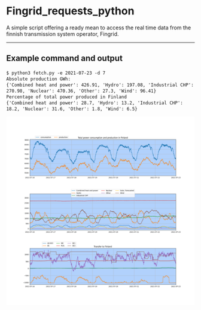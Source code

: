 # Fingrid_requests_python

A simple script offering a ready mean to access the real time data
from the finnish transmission system operator, Fingrid.

-----
## Example command and output
```
$ python3 fetch.py -e 2021-07-23 -d 7
Absolute production GWh:
{'Combined heat and power': 426.91, 'Hydro': 197.08, 'Industrial CHP': 270.98, 'Nuclear': 470.36, 'Other': 27.3, 'Wind': 96.41}
Percentage of total power produced in Finland
{'Combined heat and power': 28.7, 'Hydro': 13.2, 'Industrial CHP': 18.2, 'Nuclear': 31.6, 'Other': 1.8, 'Wind': 6.5}
```
![example](Production_20210723.png)
